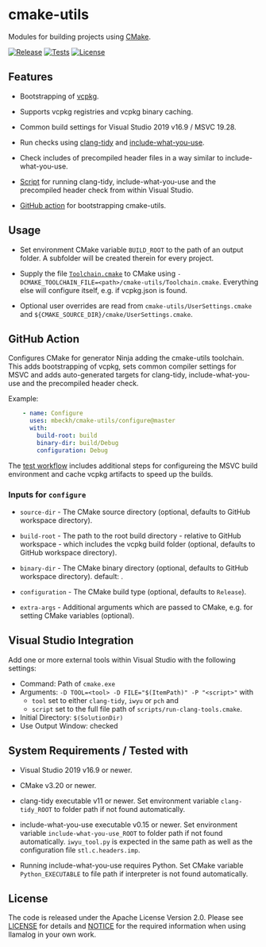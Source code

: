 # cmake-utils
Modules for building projects using [CMake](https://cmake.org/).

[![Release](https://img.shields.io/github/v/tag/mbeckh/cmake-utils?label=Release&style=flat-square)](https://github.com/mbeckh/cmake-utils/releases/)
[![Tests](https://img.shields.io/github/workflow/status/mbeckh/cmake-utils/test/master?label=Tests&logo=GitHub&style=flat-square)](https://github.com/mbeckh/cmake-utils/actions)
[![License](https://img.shields.io/github/license/mbeckh/cmake-utils?label=License&style=flat-square)](https://github.com/mbeckh/cmake-utils/blob/master/LICENSE)

## Features
-   Bootstrapping of [vcpkg](https://github.com/microsoft/vcpkg).

-   Supports vcpkg registries and vcpkg binary caching.

-   Common build settings for Visual Studio 2019 v16.9 / MSVC 19.28.

-   Run checks using [clang-tidy](https://clang.llvm.org/extra/clang-tidy/) and
    [include-what-you-use](https://include-what-you-use.org/).

-   Check includes of precompiled header files in a way similar to include-what-you-use.

-   [Script](#visual-studio-integration) for running clang-tidy, include-what-you-use and the precompiled header check
    from within Visual Studio.

-   [GitHub action](#github-action) for bootstrapping cmake-utils.

## Usage
-   Set environment CMake variable `BUILD_ROOT` to the path of an output folder. A subfolder will be created therein for every project.

-   Supply the file [`Toolchain.cmake`](Toolchain.cmake) to CMake using `-DCMAKE_TOOLCHAIN_FILE=<path>/cmake-utils/Toolchain.cmake`.
    Everything else will configure itself, e.g. if vcpkg.json is found.

-   Optional user overrides are read from `cmake-utils/UserSettings.cmake` and `${CMAKE_SOURCE_DIR}/cmake/UserSettings.cmake`.

## GitHub Action
Configures CMake for generator Ninja adding the cmake-utils toolchain. This adds bootstrapping of vcpkg, sets common
compiler settings for MSVC and adds auto-generated targets for clang-tidy, include-what-you-use and the precompiled 
header check.

Example:
~~~yml
    - name: Configure
      uses: mbeckh/cmake-utils/configure@master
      with:
        build-root: build
        binary-dir: build/Debug
        configuration: Debug
~~~

The [test workflow](.github/workflow/test.yml) includes additional steps for configureing the MSVC build environment
and cache vcpkg artifacts to speed up the builds.

### Inputs for `configure`
-   `source-dir` - The CMake source directory (optional, defaults to GitHub workspace directory).

-   `build-root` - The path to the root build directory - relative to GitHub workspace - which includes the vcpkg 
    build folder (optional, defaults to GitHub workspace directory).

-   `binary-dir` - The CMake binary directory (optional, defaults to GitHub workspace directory).
    default: .

-   `configuration` - The CMake build type (optional, defaults to `Release`).

-   `extra-args` - Additional arguments which are passed to CMake, e.g. for setting CMake variables (optional).

## Visual Studio Integration
Add one or more external tools within Visual Studio with the following settings:
-   Command: Path of `cmake.exe`
-   Arguments: `-D TOOL=<tool> -D FILE="$(ItemPath)" -P "<script>"` with
    -   `tool` set to either `clang-tidy`, `iwyu` or `pch` and 
	-   `script` set to the full file path of `scripts/run-clang-tools.cmake`.
- Initial Directory: `$(SolutionDir)`
- Use Output Window: checked

## System Requirements / Tested with
-   Visual Studio 2019 v16.9 or newer.

-   CMake v3.20 or newer.

-   clang-tidy executable v11 or newer. Set environment variable `clang-tidy_ROOT` to folder path if not found
    automatically.

-   include-what-you-use executable v0.15 or newer. Set environment variable `include-what-you-use_ROOT` to folder path
    if not found automatically. `iwyu_tool.py` is expected in the same path as well as the configuration file
    `stl.c.headers.imp`.

-   Running include-what-you-use requires Python. Set CMake variable `Python_EXECUTABLE` to file path if interpreter is
    not found automatically.
 
## License
The code is released under the Apache License Version 2.0. Please see [LICENSE](LICENSE) for details and
[NOTICE](NOTICE) for the required information when using llamalog in your own work.

